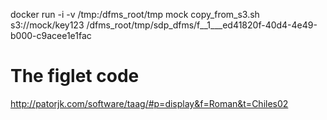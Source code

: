 


docker run -i -v /tmp:/dfms_root/tmp mock copy_from_s3.sh s3://mock/key123 /dfms_root/tmp/sdp_dfms/f__1___ed41820f-40d4-4e49-b000-c9acee1e1fac


# The figlet code
http://patorjk.com/software/taag/#p=display&f=Roman&t=Chiles02
